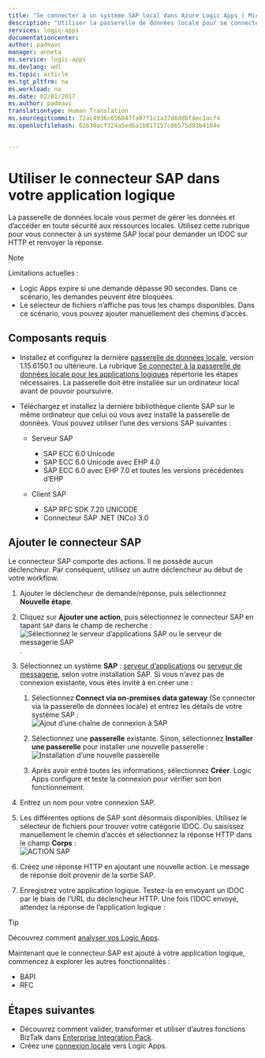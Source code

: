 ```yaml
---
title: "Se connecter à un système SAP local dans Azure Logic Apps | Microsoft Docs"
description: "Utiliser la passerelle de données locale pour se connecter à un système SAP local dans le workflow de l’application logique"
services: logic-apps
documentationcenter: 
author: padmavc
manager: anneta
ms.service: logic-apps
ms.devlang: wdl
ms.topic: article
ms.tgt_pltfrm: na
ms.workload: na
ms.date: 02/01/2017
ms.author: padmavc
translationtype: Human Translation
ms.sourcegitcommit: 72ac4936c656847fa07f1c1a37d6ddbf4ec1acf4
ms.openlocfilehash: 62b30acf324a5ed6a1b817157c86575d83b4104e


---
```

# <a name="use-the-sap-connector-in-your-logic-app"></a>Utiliser le connecteur SAP dans votre application logique 

La passerelle de données locale vous permet de gérer les données et d’accéder en toute sécurité aux ressources locales. Utilisez cette rubrique pour vous connecter à un système SAP local pour demander un IDOC sur HTTP et renvoyer la réponse.    

 > [!NOTE]
> Limitations actuelles :
 > - Logic Apps expire si une demande dépasse 90 secondes. Dans ce scénario, les demandes peuvent être bloquées. 
 > - Le sélecteur de fichiers n’affiche pas tous les champs disponibles. Dans ce scénario, vous pouvez ajouter manuellement des chemins d’accès.

## <a name="prerequisites"></a>Composants requis
- Installez et configurez la dernière [passerelle de données locale](https://www.microsoft.com/download/details.aspx?id=53127), version 1.15.6150.1 ou ultérieure. La rubrique [Se connecter à la passerelle de données locale pour les applications logiques](http://aka.ms/logicapps-gateway) répertorie les étapes nécessaires. La passerelle doit être installée sur un ordinateur local avant de pouvoir poursuivre.

- Téléchargez et installez la dernière bibliothèque cliente SAP sur le même ordinateur que celui où vous avez installé la passerelle de données. Vous pouvez utiliser l’une des versions SAP suivantes : 
    - Serveur SAP
        - SAP ECC 6.0 Unicode
        - SAP ECC 6.0 Unicode avec EHP 4.0
        - SAP ECC 6.0 avec EHP 7.0 et toutes les versions précédentes d’EHP
 
    - Client SAP
        - SAP RFC SDK 7.20 UNICODE
        - Connecteur SAP .NET (NCo) 3.0

## <a name="add-the-sap-connector"></a>Ajouter le connecteur SAP

Le connecteur SAP comporte des actions. Il ne possède aucun déclencheur. Par conséquent, utilisez un autre déclencheur au début de votre workflow. 

1. Ajouter le déclencheur de demande/réponse, puis sélectionnez **Nouvelle étape**.
2. Cliquez sur **Ajouter une action**, puis sélectionnez le connecteur SAP en tapant `SAP` dans le champ de recherche :    
 ![Sélectionnez le serveur d’applications SAP ou le serveur de messagerie SAP](media/logic-apps-using-sap-connector/picture1.png).

3. Sélectionnez un système **SAP** : [serveur d’applications](https://wiki.scn.sap.com/wiki/display/ABAP/ABAP+Application+Server) ou [serveur de messagerie](http://help.sap.com/saphelp_nw70/helpdata/en/40/c235c15ab7468bb31599cc759179ef/frameset.htm), selon votre installation SAP. Si vous n’avez pas de connexion existante, vous êtes invité à en créer une : 
    1. Sélectionnez **Connect via on-premises data gateway** (Se connecter via la passerelle de données locale) et entrez les détails de votre système SAP :   
 ![Ajout d’une chaîne de connexion à SAP](media/logic-apps-using-sap-connector/picture2.png)  
    2. Sélectionnez une **passerelle** existante. Sinon, sélectionnez **Installer une passerelle** pour installer une nouvelle passerelle :    
 ![Installation d’une nouvelle passerelle](media/logic-apps-using-sap-connector/install-gateway.png)
  
    3. Après avoir entré toutes les informations, sélectionnez **Créer**. Logic Apps configure et teste la connexion pour vérifier son bon fonctionnement.

4. Entrez un nom pour votre connexion SAP.

5. Les différentes options de SAP sont désormais disponibles. Utilisez le sélecteur de fichiers pour trouver votre catégorie IDOC. Ou saisissez manuellement le chemin d’accès et sélectionnez la réponse HTTP dans le champ **Corps** :     
 ![ACTION SAP](media/logic-apps-using-sap-connector/picture3.png)

6. Créez une réponse HTTP en ajoutant une nouvelle action. Le message de réponse doit provenir de la sortie SAP.

7. Enregistrez votre application logique. Testez-la en envoyant un IDOC par le biais de l’URL du déclencheur HTTP. Une fois l’IDOC envoyé, attendez la réponse de l’application logique :   

  > [!TIP]
  > Découvrez comment [analyser vos Logic Apps](../logic-apps/logic-apps-monitor-your-logic-apps.md).

Maintenant que le connecteur SAP est ajouté à votre application logique, commencez à explorer les autres fonctionnalités :

  - BAPI
  - RFC

## <a name="next-steps"></a>Étapes suivantes
- Découvrez comment valider, transformer et utiliser d’autres fonctions BizTalk dans [Enterprise Integration Pack](../logic-apps/logic-apps-enterprise-integration-overview.md). 
- Créez une [connexion locale](../logic-apps/logic-apps-gateway-connection.md) vers Logic Apps.



<!--HONumber=Feb17_HO1-->


